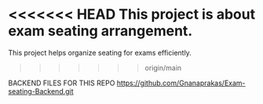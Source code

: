 <<<<<<< HEAD
This project is about exam seating arrangement.
=======
This project helps organize seating for exams efficiently.
>>>>>>> origin/main


 BACKEND FILES FOR THIS REPO https://github.com/Gnanaprakas/Exam-seating-Backend.git
